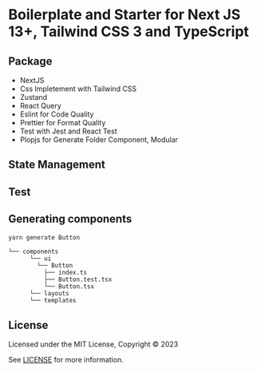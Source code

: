 # Boilerplate and Starter for Next JS 13+, Tailwind CSS 3 and TypeScript

## Package

- NextJS
- Css Impletement with Tailwind CSS
- Zustand
- React Query
- Eslint for Code Quality
- Prettier for Format Quality
- Test with Jest and React Test
- Plopjs for Generate Folder Component, Modular

## State Management

## Test

## Generating components

```bash
yarn generate Button
```

``` text
└── components
      └── ui
        └── Button
          ├── index.ts
          ├── Button.test.tsx
          └── Button.tsx
      └── layouts
      └── templates
```

## License

Licensed under the MIT License, Copyright © 2023

See [LICENSE](LICENSE) for more information.
